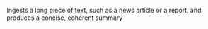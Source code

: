  Ingests a long piece of text, such as a news article or a report, and produces a concise, coherent summary